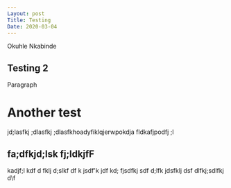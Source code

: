 ```yaml
---
Layout: post
Title: Testing
Date: 2020-03-04
---
```

Okuhle Nkabinde

## Testing 2

Paragraph

# Another test
 
 jd;lasfkj ;dlasfkj ;dlasfkhoadyfiklqjerwpokdja fldkafjpodfj ;l


 ## **fa;dfkjd;lsk fj;ldkjfF**
 kadjf;l kdf
 d fklj d;slkf
 df k jsdf'k jdf
 kd; fjsdfkj sdf
 d;lfk jdsfklj dsf
  dlfkj;sdlfkj d\f